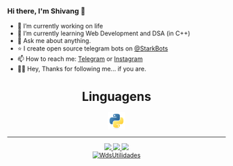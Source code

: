 ### Hi there, I'm Shivang 👋

- 🔭 I’m currently working on life
- 🌱 I’m currently learning Web Development and DSA (in C++)
- 💬 Ask me about anything.
- ⭐ I create open source telegram bots on [@StarkBots](https://t.me/StarkBots)
- 📫 How to reach me: [Telegram](https://t.me/ShivangKakkar88) or [Instagram](https://www.instagram.com/shivangkakkar88/)
- 🧑‍💻 Hey, Thanks for following me... if you are.

<!-- 
![Github Stats](https://github-readme-stats.vercel.app/api?username=ShivangKakkar&show_icons=true&title_color=1d87da&icon_color=539bf5&text_color=539bf5&bg_color=0000)
 -->
<h1 align="center">Linguagens</h1>
    <p align="center">
        <a href="https://flask.palletsprojects.com/" target="_blank" rel="noreferrer">  <img src="https://raw.githubusercontent.com/devicons/devicon/master/icons/python/python-original.svg" alt="python" width="40" height="40"/> </a>
    <hr>
    <p align="center">
        <a href="https://github.com/WdsUtilidades"><img src="https://komarev.com/ghpvc/?username=WdsUtilidades&color=blueviolet">
            <img src="https://shields.io/github/stars/WdsUtilidades?label=stars">
            <img src="https://shields.io/github/followers/WdsUtilidades?label=Seguidores">
        <br>
        <img src="https://github-readme-stats.vercel.app/api?username=WdsUtilidades&show_icons=true&locale=en" alt="WdsUtilidades" width=780 height=310/>
    </p>
